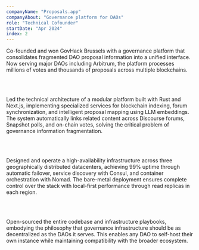 ```yaml
---
companyName: "Proposals.app"
companyAbout: "Governance platform for DAOs"
role: "Technical Cofounder"
startDate: "Apr 2024"
index: 2
---
```


Co-founded and won GovHack Brussels with a governance platform that consolidates fragmented DAO proposal information into a unified interface. Now serving major DAOs including Arbitrum, the platform processes millions of votes and thousands of proposals across multiple blockchains.

<br></br>

Led the technical architecture of a modular platform built with Rust and Next.js, implementing specialized services for blockchain indexing, forum synchronization, and intelligent proposal mapping using LLM embeddings. The system automatically links related content across Discourse forums, Snapshot polls, and on-chain votes, solving the critical problem of governance information fragmentation.

<br></br>

Designed and operate a high-availability infrastructure across three geographically distributed datacenters, achieving 99% uptime through automatic failover, service discovery with Consul, and container orchestration with Nomad. The bare-metal deployment ensures complete control over the stack with local-first performance through read replicas in each region.

<br></br>

Open-sourced the entire codebase and infrastructure playbooks, embodying the philosophy that governance infrastructure should be as decentralized as the DAOs it serves. This enables any DAO to self-host their own instance while maintaining compatibility with the broader ecosystem.
